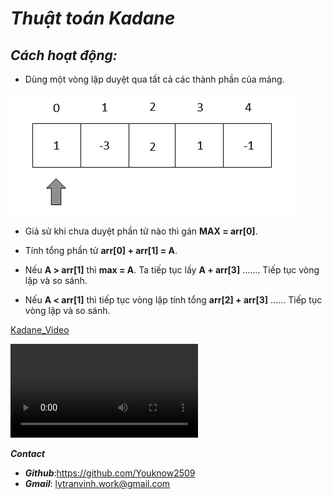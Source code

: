 # ___**Thuật toán Kadane**___

## *Cách hoạt động:*
- Dùng một vòng lập duyệt qua tất cả các thành phần của mảng. 

![arr](image/arr.PNG)

- Giả sử khi chưa duyệt phần tử nào thì gán **MAX = arr[0]**. 
- Tính tổng phần tử **arr[0] + arr[1] = A**.
- Nếu **A > arr[1]** thì **max = A**. Ta tiếp tục lấy **A + arr[3]** ....... Tiếp tục vòng lập và so sánh.

- Nếu **A < arr[1]** thì  tiếp tục vòng lập tính tổng  **arr[2] + arr[3]** ...... Tiếp tục vòng lập và so sánh.

[Kadane_Video](video/arr.mp4)

<video controls autoplay loop>
    <source src="https://cdn.discordapp.com/attachments/1017074667007254630/1017074735793840190/arr.mp4">
</video>

___**Contact**___
- ___Github___:<https://github.com/Youknow2509>
- ___Gmail___: <lytranvinh.work@gmail.com>

